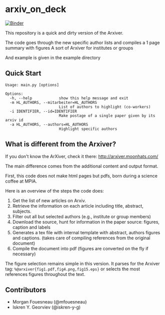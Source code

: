 # arxiv_on_deck
[![Binder](https://mybinder.org/badge.svg)](https://mybinder.org/v2/gh/mfouesneau/arxiv_on_deck/master)

This repository is a quick and dirty version of the Arxiver.

The code goes through the new specific author lists and compiles a 1 page summary with figures
A sort of Arxiver for institutes or groups

And example is given in the example directory

## Quick Start

```
Usage: main.py [options]

Options:
  -h, --help            show this help message and exit
  -m HL_AUTHORS, --mitarbeiter=HL_AUTHORS
                        List of authors to highlight (co-workers)
  -i IDENTIFIER, --id=IDENTIFIER
                        Make postage of a single paper given by its arxiv id
  -a HL_AUTHORS, --authors=HL_AUTHORS
                        Highlight specific authors
```

## What is different from the Arxiver?

If you don't know the ArXiver, check it there: http://arxiver.moonhats.com/

The main difference comes from the additional content and output format.

First, this code does not make html pages but pdfs, born during a science coffee
at MPIA.

Here is an overview of the steps the code does:
1. Get the list of new articles on Arxiv.
2. Retrieve the information on each article including title, abstract, subjects.
3. Filter out all but selected authors (e.g., institute or group members)
4. Download the source, hunt for information in the paper source: figures, caption and labels
5. Generates a tex file with internal template with abstract, authors figures
   and captions. (takes care of compiling references from the original document)
6. Compile the document into pdf (figures are converted on the fly if necessary)


The figure selection remains simple in this version. It parses for the Arxiver
tag:
`%@arxiver{fig1.pdf,fig4.png,fig15.eps}`
or selects the most references figures throughout the text.


## Contributors

* Morgan Fouesneau (@mfouesneau)
* Iskren Y. Georviev (@iskren-y-g)
